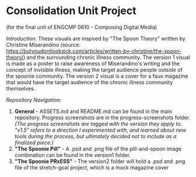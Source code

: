 # Consolidation Unit Project
(for the final unit of ENGCMP 0610 - Composing Digital Media)

*Introduction:*
These visuals are inspired by "The Spoon Theory" written by Christine Miserandino (source: https://butyoudontlooksick.com/articles/written-by-christine/the-spoon-theory/) and the surrounding chronic illness community. The version 1 visual is made as a poster to raise awareness of Miserandino's writing and the concept of invisible illness, making the target audience people outside of the spoonie community. The version 2 visual is a cover for a faux magazine that would have the target audience of the chronic illness community themselves.

*Repository Navigation:*
1. **General** - ASSETS.md and README.md can be found in the main repository. Progress screenshots are in the progress-screenshots folder.
    *(The progress screenshots are tagged with the version they apply to. "v1.5" refers to a direction I experimented with, and learned about new tools during the process, but ultimately decided not to include as a finalized piece.)*
2. **"The Spoonie Pill"** - A .psd and .png file of the pill-and-spoon image combination can be found in the version1 folder.
3. **"The Spoonie PRxESS"** - The version2 folder will hold a .psd and .png file of the stretch-goal project, which is a mock magazine cover
